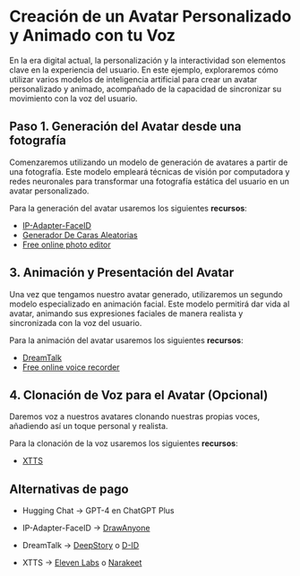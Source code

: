 # Creación de un Avatar Personalizado y Animado con tu Voz

En la era digital actual, la personalización y la interactividad son elementos clave en la experiencia del usuario. En este ejemplo, exploraremos cómo utilizar varios modelos de inteligencia artificial para crear un avatar personalizado y animado, acompañado de la capacidad de sincronizar su movimiento con la voz del usuario.

## Paso 1. Generación del Avatar desde una fotografía
Comenzaremos utilizando un modelo de generación de avatares a partir de una fotografía. Este modelo empleará técnicas de visión por computadora y redes neuronales para transformar una fotografía estática del usuario en un avatar personalizado.

Para la generación del avatar usaremos los siguientes **recursos**:

- [IP-Adapter-FaceID](https://huggingface.co/spaces/multimodalart/Ip-Adapter-FaceID)
- [Generador De Caras Aleatorias](https://www.thispersondoesnotexist.com/)
- [Free online photo editor](https://www.fotor.com/photo-editor-app/editor/basic)

## 3. Animación y Presentación del Avatar
Una vez que tengamos nuestro avatar generado, utilizaremos un segundo modelo especializado en animación facial. Este modelo permitirá dar vida al avatar, animando sus expresiones faciales de manera realista y sincronizada con la voz del usuario.

Para la animación del avatar usaremos los siguientes **recursos**:
- [DreamTalk](https://huggingface.co/spaces/fffiloni/dreamtalk)
- [Free online voice recorder](https://voice-recorder-online.com/)

## 4. Clonación de Voz para el Avatar (Opcional)
Daremos voz a nuestros avatares clonando nuestras propias voces, añadiendo así un toque personal y realista.

Para la clonación de la voz usaremos los siguientes **recursos**:

- [XTTS](https://huggingface.co/spaces/coqui/xtts)


## Alternativas de pago

-  Hugging Chat -> GPT-4 en ChatGPT Plus

- IP-Adapter-FaceID -> [DrawAnyone](https://drawanyone.ai) 

- DreamTalk -> [DeepStory](https://www.myheritage.es/deepstory)  o [D-ID](https://www.d-id.com)

- XTTS -> [Eleven Labs](https://elevenlabs.io) o [Narakeet](https://www.narakeet.com)
